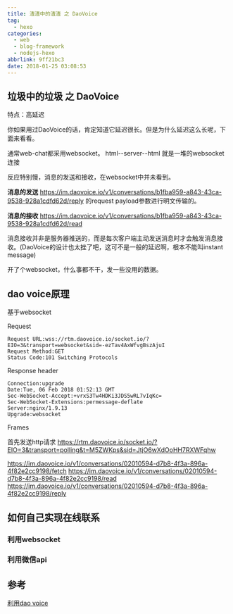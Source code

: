 ```yaml
---
title: 渣渣中的渣渣 之 DaoVoice
tag:
  - hexo
categories:
  - web
  - blog-framework
  - nodejs-hexo
abbrlink: 9ff21bc3
date: 2018-01-25 03:08:53
---
```

## 垃圾中的垃圾 之 DaoVoice

特点：高延迟

你如果用过DaoVoice的话，肯定知道它延迟很长。但是为什么延迟这么长呢，下面来看看。

通常web-chat都采用websocket。
html--server--html
就是一堆的websocket连接


反应特别慢，消息的发送和接收，在websocket中并未看到。


**消息的发送**
https://im.daovoice.io/v1/conversations/b1fba959-a843-43ca-9538-928a1cdfd62d/reply
的request payload参数进行明文传输的。

**消息的接收**
https://im.daovoice.io/v1/conversations/b1fba959-a843-43ca-9538-928a1cdfd62d/read

消息接收并非是服务器推送的，而是每次客户端主动发送消息时才会触发消息接收。(DaoVoice的设计也太挫了吧，这可不是一般的延迟啊，根本不能叫instant message)

开了个websocket，什么事都不干，发一些没用的数据。



## dao voice原理

基于websocket

Request
```
Request URL:wss://rtm.daovoice.io/socket.io/?EIO=3&transport=websocket&sid=-ezTav4AxWfvgBszAjuI
Request Method:GET
Status Code:101 Switching Protocols
```

Response header
```
Connection:upgrade
Date:Tue, 06 Feb 2018 01:52:13 GMT
Sec-WebSocket-Accept:+vrxS3Tw4HDKi3JDS5wRL7vIqKc=
Sec-WebSocket-Extensions:permessage-deflate
Server:nginx/1.9.13
Upgrade:websocket
```

Frames



首先发送http请求
https://rtm.daovoice.io/socket.io/?EIO=3&transport=polling&t=M5ZWKps&sid=JtjO6wXdOoHH7RXWFqhw

https://im.daovoice.io/v1/conversations/02010594-d7b8-4f3a-896a-4f82e2cc9198/fetch
https://im.daovoice.io/v1/conversations/02010594-d7b8-4f3a-896a-4f82e2cc9198/read
https://im.daovoice.io/v1/conversations/02010594-d7b8-4f3a-896a-4f82e2cc9198/reply

## 如何自己实现在线联系

### 利用websocket


### 利用微信api












## 参考
[利用dao voice](https://www.ezlippi.com/blog/2018/01/next-chat.html)

